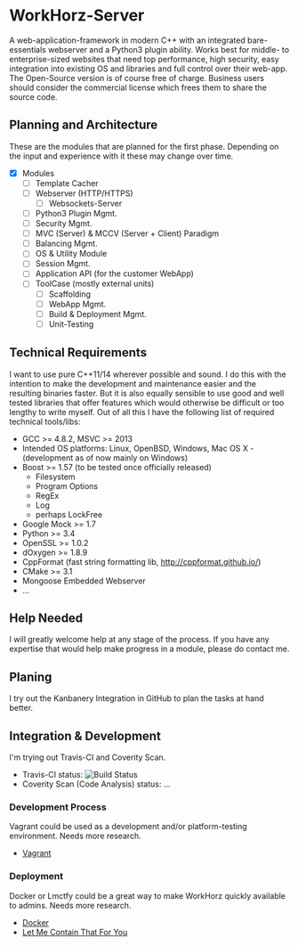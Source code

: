 # WorkHorz-Server

A web-application-framework in modern C++ with an integrated bare-essentials webserver and a Python3 plugin ability. Works best for middle- to enterprise-sized websites that need top performance, high security, easy integration into existing OS and libraries and full control over their web-app. The Open-Source version is of course free of charge. Business users should consider the commercial license which frees them to share the source code.

## Planning and Architecture
These are the modules that are planned for the first phase. Depending on the input and experience with it these may change over time.
- [x] Modules
  - [ ] Template Cacher
  - [ ] Webserver (HTTP/HTTPS)
    - [ ] Websockets-Server
  - [ ] Python3 Plugin Mgmt.
  - [ ] Security Mgmt.
  - [ ] MVC (Server) & MCCV (Server + Client) Paradigm
  - [ ] Balancing Mgmt.
  - [ ] OS & Utility Module
  - [ ] Session Mgmt.
  - [ ] Application API (for the customer WebApp)
  - [ ] ToolCase (mostly external units)
    - [ ] Scaffolding
    - [ ] WebApp Mgmt.
    - [ ] Build & Deployment Mgmt.
    - [ ] Unit-Testing

## Technical Requirements
I want to use pure C++11/14 wherever possible and sound. I do this with the intention to make the development and maintenance easier and the resulting binaries faster. But it is also equally sensible to use good and well tested libraries that offer features which would otherwise be difficult or too lengthy to write myself. Out of all this I have the following list of required technical tools/libs:
* GCC >= 4.8.2, MSVC >= 2013
* Intended OS platforms: Linux, OpenBSD, Windows, Mac OS X - (development as of now mainly on Windows)
* Boost >= 1.57 (to be tested once officially released)
  * Filesystem
  * Program Options
  * RegEx
  * Log
  * perhaps LockFree
* Google Mock >= 1.7
* Python >= 3.4
* OpenSSL >= 1.0.2
* dOxygen >= 1.8.9
* CppFormat (fast string formatting lib, http://cppformat.github.io/)
* CMake >= 3.1
* Mongoose Embedded Webserver
* ...

## Help Needed
I will greatly welcome help at any stage of the process. If you have any expertise that would help make progress in a module, please do contact me.

## Planing
I try out the Kanbanery Integration in GitHub to plan the tasks at hand better.

## Integration & Development
I'm trying out Travis-CI and Coverity Scan.
* Travis-CI status: ![Build Status](https://travis-ci.org/RedSilkSoftware/workhorz-server.svg?branch=master) 
* Coverity Scan (Code Analysis) status: ...

### Development Process
Vagrant could be used as a development and/or platform-testing environment. Needs more research. 
* [Vagrant](http://docs.vagrantup.com/)

### Deployment
Docker or Lmctfy could be a great way to make WorkHorz quickly available to admins. Needs more research. 
* [Docker](https://www.docker.io/)
* [Let Me Contain That For You](https://github.com/google/lmctfy)

